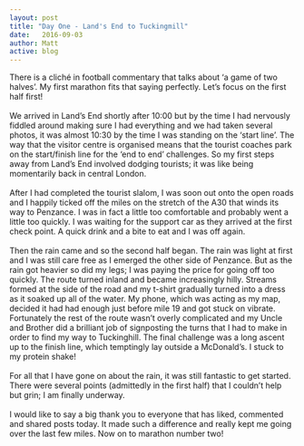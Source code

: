 ```yaml
---
layout: post
title: "Day One - Land's End to Tuckingmill"
date:   2016-09-03
author: Matt
active: blog
---
```

There is a cliché in football commentary that talks about ‘a game of two halves’. My first marathon fits that saying perfectly. Let’s focus on the first half first! 
<br><br>
We arrived in Land’s End shortly after 10:00 but by the time I had nervously fiddled around making sure I had everything and we had taken several photos, it was almost 10:30 by the time I was standing on the ‘start line’. The way that the visitor centre is organised means that the tourist coaches park on the start/finish line for the ‘end to end’ challenges. So my first steps away from Land’s End involved dodging tourists; it was like being momentarily back in central London. 
<br><br>
After I had completed the tourist slalom, I was soon out onto the open roads and I happily ticked off the miles on the stretch of the A30 that winds its way to Penzance. I was in fact a little too comfortable and probably went a little too quickly. I was waiting for the support car as they arrived at the first check point. A quick drink and a bite to eat and I was off again. 
<br><Br>
Then the rain came and so the second half began. The rain was light at first and I was still care free as I emerged the other side of Penzance. But as the rain got heavier so did my legs; I was paying the price for going off too quickly. The route turned inland and became increasingly hilly. Streams formed at the side of the road and my t-shirt gradually turned into a dress as it soaked up all of the water. My phone, which was acting as my map, decided it had had enough just before mile 19 and got stuck on vibrate. Fortunately the rest of the route wasn’t overly complicated and my Uncle and Brother did a brilliant job of signposting the turns that I had to make in order to find my way to Tuckinghill. The final challenge was a long ascent up to the finish line, which temptingly lay outside a McDonald’s. I stuck to my protein shake! 
<Br><Br>
For all that I have gone on about the rain, it was still fantastic to get started. There were several points (admittedly in the first half) that I couldn’t help but grin; I am finally underway. 
<Br><Br>
I would like to say a big thank you to everyone that has liked, commented and shared posts today. It made such a difference and really kept me going over the last few miles. Now on to marathon number two! 
